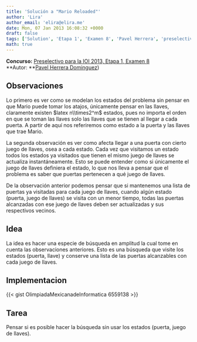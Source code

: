 ```yaml
---
title: 'Solución a "Mario Reloaded"'
author: 'Lira'
author_email: 'elira@elira.me'
date: Mon, 07 Jan 2013 16:08:32 +0000
draft: false
tags: ['Solution', 'Etapa 1', 'Examen 8', 'Pavel Herrera', 'preselectivo', 'Soluciones Preselectivo 2013']
math: true
---
```


**Concurso:** [Preselectivo para la IOI 2013, Etapa 1, Examen 8](https://omegaup.com/arena/IOI2013E1P8) **Autor: **[Pavel Herrera Dominguez](mailto:paspartu@gmail.com))

Observaciones
-------------

Lo primero es ver como se modelan los estados del problema sin pensar en que Mario puede tomar los atajos, únicamente pensar en las llaves, claramente existen $latex n\\times2^m$ estados, pues no importa el orden en que se toman las llaves solo las llaves que se tienen al llegar a cada puerta. A partir de aquí nos referiremos como estado a la puerta y las llaves que trae Mario.

La segunda observación es ver como afecta llegar a una puerta con cierto juego de llaves, osea a cada estado. Cada vez que visitamos un estado todos los estados ya visitados que tienen el mismo juego de llaves se actualiza instantáneamente. Esto se puede entender como si únicamente el juego de llaves definiera el estado, lo que nos lleva a pensar que el problema es saber que puertas pertenecen a qué juego de llaves.

De la observación anterior podemos pensar que si mantenemos una lista de puertas ya visitadas para cada juego de llaves, cuando algún estado (puerta, juego de llaves) se visita con un menor tiempo, todas las puertas alcanzadas con ese juego de llaves deben ser actualizadas y sus respectivos vecinos.

Idea
----

La idea es hacer una especie de búsqueda en amplitud la cual tome en cuenta las observaciones anteriores. Esto es una búsqueda que visite los estados (puerta, llave) y conserve una lista de las puertas alcanzables con cada juego de llaves.

Implementacion
--------------

{{< gist OlimpiadaMexicanadeInformatica 6559138 >}}

Tarea
-----

Pensar si es posible hacer la búsqueda sin usar los estados (puerta, juego de llaves).